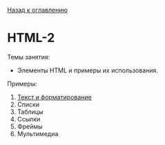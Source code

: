[Назад к оглавлению](https://github.com/Vladislav-Lyuminarskiy/Web-course)

# HTML-2

Темы занятия:
- Элементы HTML и примеры их использования.

Примеры:
1. [Текст и форматирование](https://github.com/Vladislav-Lyuminarskiy/Web-course/tree/master/02-HTML-2/text)
2. Списки
3. Таблицы
4. Ссылки
5. Фреймы
6. Мультимедиа
